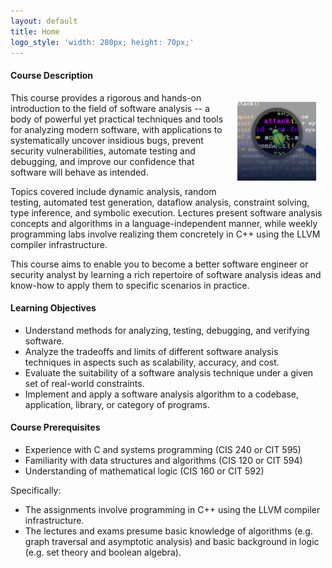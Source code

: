 ```yaml
---
layout: default
title: Home
logo_style: 'width: 280px; height: 70px;'
---
```


#### Course Description

<img class="rounded img-fluid float-lg-right" src="images/find_bugs.png" style="padding: 15px; max-width: 25%" align="right"/>

This course provides a rigorous and hands-on introduction to the field of software analysis -- a
body of powerful yet practical techniques and tools for analyzing modern software, with
applications to systematically uncover insidious bugs, prevent security vulnerabilities, automate
testing and debugging, and improve our confidence that software will behave as intended.

Topics covered include dynamic analysis, random testing, automated test generation, dataflow
analysis, constraint solving, type inference, and symbolic execution.  Lectures present software
analysis concepts and algorithms in a language-independent manner, while weekly
programming labs involve realizing them concretely in C++ using the LLVM compiler
infrastructure.

This course aims to enable you to become a better software engineer or security
analyst by learning a rich repertoire of software analysis ideas and know-how to apply them to
specific scenarios in practice.

#### Learning Objectives

+ Understand methods for analyzing, testing, debugging, and verifying software.
+ Analyze the tradeoffs and limits of different software analysis techniques in aspects such as scalability, accuracy, and cost.
+ Evaluate the suitability of a software analysis technique under a given set of real-world constraints.
+ Implement and apply a software analysis algorithm to a codebase, application, library, or category of programs.

#### Course Prerequisites

+ Experience with C and systems programming (CIS 240 or CIT 595)
+ Familiarity with data structures and algorithms (CIS 120 or CIT 594)
+ Understanding of mathematical logic (CIS 160 or CIT 592)

Specifically:

+ The assignments involve programming in C++ using the LLVM compiler infrastructure.
+ The lectures and exams presume basic knowledge of algorithms (e.g. graph traversal and asymptotic analysis) and basic background in logic (e.g. set theory and boolean algebra).
